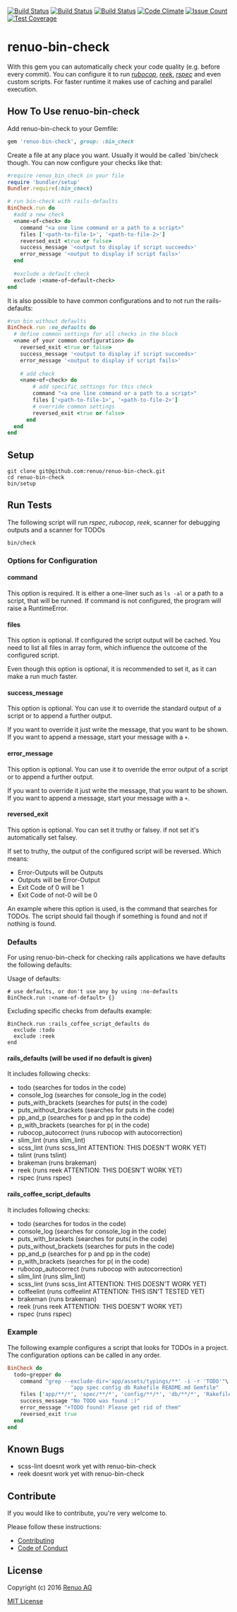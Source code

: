 [![Build Status](https://travis-ci.org/renuo/renuo-bin-check.svg?branch=master)](https://travis-ci.org/renuo/renuo-bin-check) [![Build Status](https://travis-ci.org/renuo/renuo-bin-check.svg?branch=develop)](https://travis-ci.org/renuo/renuo-bin-check)  [![Build Status](https://travis-ci.org/renuo/renuo-bin-check.svg?branch=testing)](https://travis-ci.org/renuo/renuo-bin-check) [![Code Climate](https://codeclimate.com/github/renuo/renuo-bin-check/badges/gpa.svg)](https://codeclimate.com/github/renuo/renuo-bin-check) [![Issue Count](https://codeclimate.com/github/renuo/renuo-bin-check/badges/issue_count.svg)](https://codeclimate.com/github/renuo/renuo-bin-check) [![Test Coverage](https://codeclimate.com/github/renuo/renuo-bin-check/badges/coverage.svg)](https://codeclimate.com/github/renuo/renuo-bin-check/coverage)

# renuo-bin-check

With this gem you can automatically check your code quality (e.g. before every commit).
You can configure it to run [*rubocop*][1], [*reek*](2), [*rspec*](3) and even custom scripts.
For faster runtime it makes use of caching and parallel execution.

## How To Use renuo-bin-check

Add renuo-bin-check to your Gemfile:

```rb
gem 'renuo-bin-check', group: :bin_check
```

Create a file at any place you want. Usually it would be called `bin/check though.
You can now configure your checks like that:

```rb
#require renuo_bin_check in your file
require 'bundler/setup'
Bundler.require(:bin_check)

# run bin-check with rails-defaults
BinCheck.run do
  #add a new check
  <name-of-check> do
    command "<a one line command or a path to a script>"
    files ['<path-to-file-1>', '<path-to-file-2>']
    reversed_exit <true or false>
    success_message '<output to display if script succeeds>'
    error_message '<output to display if script fails>'
  end
  
  #exclude a default check
  exclude :<name-of-default-check>
end

```

It is also possible to have common configurations and to not run the rails-defaults:

```rb
#run bin without defaults
BinCheck.run :no_defaults do
  # define common settings for all checks in the block
  <name of your common configuration> do
    reversed_exit <true or false>
    success_message '<output to display if script succeeds>'
    error_message '<output to display if script fails>'
    
    # add check
    <name-of-check> do
        # add specific settings for this check
        command "<a one line command or a path to a script>"
        files ['<path-to-file-1>', '<path-to-file-2>']
        # override common settings
        reversed_exit <true or false>
      end
  end
end
```

## Setup

    git clone git@github.com:renuo/renuo-bin-check.git
    cd renuo-bin-check
    bin/setup


## Run Tests

The following script will run *rspec*, *rubocop*, *reek*, scanner for debugging outputs and a scanner for TODOs

    bin/check


### Options for Configuration

#### command

This option is required. It is either a one-liner such as `ls -al` or a path to a script, that will be runned.
If command is not configured, the program will raise a RuntimeError.

#### files

This option is optional. If configured the script output will be cached. You need to list all files in array form, 
which influence the outcome of the configured script.

Even though this option is optional, it is recommended to set it, as it can make a run much faster.

#### success_message

This option is optional. You can use it to override the standard output of a script or to append a further output.

If you want to override it just write the message, that you want to be shown. If you want to append a message, start
your message with a ```+```.

#### error_message

This option is optional. You can use it to override the error output of a script or to append a further output.

If you want to override it just write the message, that you want to be shown. If you want to append a message, start
your message with a ```+```.

#### reversed_exit

This option is optional. You can set it truthy or falsey. if not set it's automatically set falsey.

If set to truthy, the output of the configured script will be reversed. Which means:
* Error-Outputs will be Outputs
* Outputs will be Error-Output
* Exit Code of 0 will be 1
* Exit Code of not-0 will be 0

An example where this option is used, is the command that searches for TODOs. 
The script should fail though if something is found and not if nothing is found.

### Defaults

For using renuo-bin-check for checking rails applications we have defaults the following defaults:

Usage of defaults:

```
# use defaults, or don't use any by using :no-defaults
BinCheck.run :<name-of-default> {}
```

Excluding specific checks from defaults example:

```
BinCheck.run :rails_coffee_script_defaults do
  exclude :todo
  exclude :reek
end
```

#### rails_defaults (will be used if no default is given)

It includes following checks:
* todo (searches for todos in the code)
* console_log (searches for console_log in the code)
* puts_with_brackets  (searches for puts( in the code)
* puts_without_brackets (searches for puts in the code)
* pp_and_p  (searches for p and pp in the code)
* p_with_brackets (searches for p( in the code)
* rubocop_autocorrect (runs rubocop with autocorrection)
* slim_lint (runs slim_lint)
* scss_lint (runs scss_lint ATTENTION: THIS DOESN'T WORK YET)
* tslint  (runs tslint)
* brakeman (runs brakeman)
* reek (runs reek ATTENTION: THIS DOESN'T WORK YET)
* rspec (runs rspec)

#### rails_coffee_script_defaults

It includes following checks:
* todo (searches for todos in the code)
* console_log (searches for console_log in the code)
* puts_with_brackets  (searches for puts( in the code)
* puts_without_brackets (searches for puts in the code)
* pp_and_p  (searches for p and pp in the code)
* p_with_brackets (searches for p( in the code)
* rubocop_autocorrect (runs rubocop with autocorrection)
* slim_lint (runs slim_lint)
* scss_lint (runs scss_lint ATTENTION: THIS DOESN'T WORK YET)
* coffeelint  (runs coffeelint ATTENTION: THIS ISN'T TESTED YET)
* brakeman (runs brakeman)
* reek (runs reek ATTENTION: THIS DOESN'T WORK YET)
* rspec (runs rspec)

### Example

The following example configures a script that looks for TODOs in a project.
The configuration options can be called in any order.

```rb
BinCheck do
  todo-grepper do
    command "grep --exclude-dir='app/assets/typings/**' -i -r 'TODO'"\
                    "app spec config db Rakefile README.md Gemfile"
    files ['app/**/*', 'spec/**/*', 'config/**/*', 'db/**/*', 'Rakefile', 'README.md', 'Gemfile']
    success_message "No TODO was found :)"
    error_message "+TODO found! Please get rid of them"
    reversed_exit true
  end
end
```

## Known Bugs

* scss-lint doesnt work yet with renuo-bin-check
* reek doesnt work yet with renuo-bin-check

## Contribute

If you would like to contribute, you're very welcome to.

Please follow these instructions:

* [Contributing][4]
* [Code of Conduct][5]

## License

Copyright (c) 2016 [Renuo AG]

[MIT License][6]


[1]: https://github.com/bbatsov/rubocop
[2]: https://github.com/troessner/reek
[3]: https://github.com/rspec/rspec

[4]: https://github.com/renuo/renuo-bin-check/blob/develop/CONTRIBUTING.md
[5]: https://github.com/renuo/renuo-bin-check/blob/develop/CODE_OF_CONDUCT.md
[6]: https://github.com/renuo/renuo-bin-check/blob/develop/LICENSE

[Renuo AG]: https://www.renuo.ch
